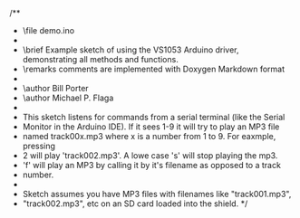 /**
 * \file demo.ino
 *
 * \brief Example sketch of using the VS1053 Arduino driver, demonstrating all methods and functions.
 * \remarks comments are implemented with Doxygen Markdown format
 *
 * \author Bill Porter
 * \author Michael P. Flaga
 *
 * This sketch listens for commands from a serial terminal (like the Serial
 * Monitor in the Arduino IDE). If it sees 1-9 it will try to play an MP3 file
 * named track00x.mp3 where x is a number from 1 to 9. For eaxmple, pressing
 * 2 will play 'track002.mp3'. A lowe case 's' will stop playing the mp3.
 * 'f' will play an MP3 by calling it by it's filename as opposed to a track
 * number.
 *
 * Sketch assumes you have MP3 files with filenames like "track001.mp3",
 * "track002.mp3", etc on an SD card loaded into the shield.
 */